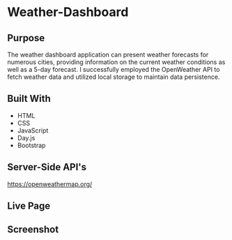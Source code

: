 # Weather-Dashboard

## Purpose

The weather dashboard application can present weather forecasts for numerous cities, providing information on the current weather conditions as well as a 5-day forecast. I successfully employed the OpenWeather API to fetch weather data and utilized local storage to maintain data persistence.

## Built With
- HTML
- CSS
- JavaScript
- Day.js
- Bootstrap

## Server-Side API's
https://openweathermap.org/

## Live Page

## Screenshot
